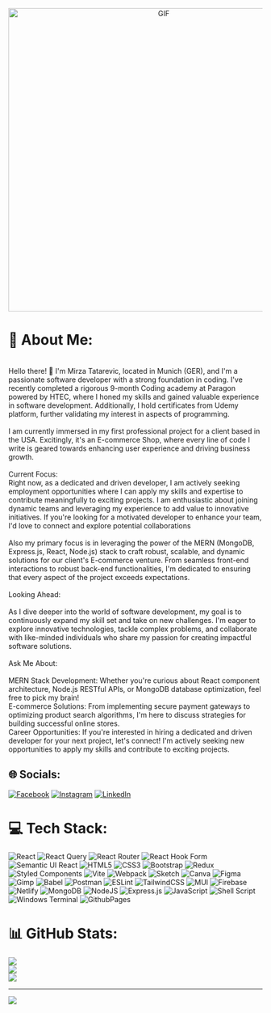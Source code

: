 <p align="center">
  <img src="https://github.com/MirzaTatar/MirzaTatar/assets/117005728/2fb8ca2a-60ea-4fdd-a9f6-4db975c9838f" alt="GIF" width="600">
</p>

# 💫 About Me:
<br>Hello there! 👋 I'm Mirza Tatarevic, located in Munich (GER), and I'm a passionate software developer with a strong foundation in coding. I've recently completed a rigorous 9-month Coding academy at Paragon powered by HTEC, where I honed my skills and gained valuable experience in software development. Additionally, I hold certificates from Udemy platform, further validating my interest in  aspects of programming.<br><br>I am currently immersed in my first professional project for a client based in the USA. Excitingly, it's an E-commerce Shop, where every line of code I write is geared towards enhancing user experience and driving business growth.<br><br>Current Focus:<br>Right now, as a dedicated and driven developer, I am actively seeking employment opportunities where I can apply my skills and expertise to contribute meaningfully to exciting projects. I am enthusiastic about joining dynamic teams and leveraging my experience to add value to innovative initiatives. If you're looking for a motivated developer to enhance your team, I'd love to connect and explore potential collaborations <br><br>Also my primary focus is in leveraging the power of the MERN (MongoDB, Express.js, React, Node.js) stack to craft robust, scalable, and dynamic solutions for our client's E-commerce venture. From seamless front-end interactions to robust back-end functionalities, I'm dedicated to ensuring that every aspect of the project exceeds expectations.<br><br>Looking Ahead:<br><br>As I dive deeper into the world of software development, my goal is to continuously expand my skill set and take on new challenges. I'm eager to explore innovative technologies, tackle complex problems, and collaborate with like-minded individuals who share my passion for creating impactful software solutions.<br><br>Ask Me About:<br><br>MERN Stack Development: Whether you're curious about React component architecture, Node.js RESTful APIs, or MongoDB database optimization, feel free to pick my brain!<br>E-commerce Solutions: From implementing secure payment gateways to optimizing product search algorithms, I'm here to discuss strategies for building successful online stores.<br>Career Opportunities: If you're interested in hiring a dedicated and driven developer for your next project, let's connect! I'm actively seeking new opportunities to apply my skills and contribute to exciting projects.


## 🌐 Socials:
[![Facebook](https://img.shields.io/badge/Facebook-%231877F2.svg?logo=Facebook&logoColor=white)](https://facebook.com/mirza-tatarevic5) [![Instagram](https://img.shields.io/badge/Instagram-%23E4405F.svg?logo=Instagram&logoColor=white)](https://instagram.com/crazy_shiny_diamond) [![LinkedIn](https://img.shields.io/badge/LinkedIn-%230077B5.svg?logo=linkedin&logoColor=white)](https://linkedin.com/in/mirza-tatarevic) 

# 💻 Tech Stack:
![React](https://img.shields.io/badge/react-%2320232a.svg?style=plastic&logo=react&logoColor=%2361DAFB) ![React Query](https://img.shields.io/badge/-React%20Query-FF4154?style=plastic&logo=react%20query&logoColor=white) ![React Router](https://img.shields.io/badge/React_Router-CA4245?style=plastic&logo=react-router&logoColor=white) ![React Hook Form](https://img.shields.io/badge/React%20Hook%20Form-%23EC5990.svg?style=plastic&logo=reacthookform&logoColor=white) ![Semantic UI React](https://img.shields.io/badge/Semantic%20UI%20React-%2335BDB2.svg?style=plastic&logo=SemanticUIReact&logoColor=white) ![HTML5](https://img.shields.io/badge/html5-%23E34F26.svg?style=plastic&logo=html5&logoColor=white) ![CSS3](https://img.shields.io/badge/css3-%231572B6.svg?style=plastic&logo=css3&logoColor=white) ![Bootstrap](https://img.shields.io/badge/bootstrap-%238511FA.svg?style=plastic&logo=bootstrap&logoColor=white) ![Redux](https://img.shields.io/badge/redux-%23593d88.svg?style=plastic&logo=redux&logoColor=white) ![Styled Components](https://img.shields.io/badge/styled--components-DB7093?style=plastic&logo=styled-components&logoColor=white) ![Vite](https://img.shields.io/badge/vite-%23646CFF.svg?style=plastic&logo=vite&logoColor=white) ![Webpack](https://img.shields.io/badge/webpack-%238DD6F9.svg?style=plastic&logo=webpack&logoColor=black) ![Sketch](https://img.shields.io/badge/Sketch-FFB387?style=plastic&logo=sketch&logoColor=black) ![Canva](https://img.shields.io/badge/Canva-%2300C4CC.svg?style=plastic&logo=Canva&logoColor=white) ![Figma](https://img.shields.io/badge/figma-%23F24E1E.svg?style=plastic&logo=figma&logoColor=white) ![Gimp](https://img.shields.io/badge/Gimp-657D8B?style=plastic&logo=gimp&logoColor=FFFFFF) ![Babel](https://img.shields.io/badge/Babel-F9DC3e?style=plastic&logo=babel&logoColor=black) ![Postman](https://img.shields.io/badge/Postman-FF6C37?style=plastic&logo=postman&logoColor=white) ![ESLint](https://img.shields.io/badge/ESLint-4B3263?style=plastic&logo=eslint&logoColor=white) ![TailwindCSS](https://img.shields.io/badge/tailwindcss-%2338B2AC.svg?style=plastic&logo=tailwind-css&logoColor=white) ![MUI](https://img.shields.io/badge/MUI-%230081CB.svg?style=plastic&logo=mui&logoColor=white) ![Firebase](https://img.shields.io/badge/firebase-%23039BE5.svg?style=plastic&logo=firebase) ![Netlify](https://img.shields.io/badge/netlify-%23000000.svg?style=plastic&logo=netlify&logoColor=#00C7B7) ![MongoDB](https://img.shields.io/badge/MongoDB-%234ea94b.svg?style=plastic&logo=mongodb&logoColor=white) ![NodeJS](https://img.shields.io/badge/node.js-6DA55F?style=plastic&logo=node.js&logoColor=white) ![Express.js](https://img.shields.io/badge/express.js-%23404d59.svg?style=plastic&logo=express&logoColor=%2361DAFB) ![JavaScript](https://img.shields.io/badge/javascript-%23323330.svg?style=plastic&logo=javascript&logoColor=%23F7DF1E) ![Shell Script](https://img.shields.io/badge/shell_script-%23121011.svg?style=plastic&logo=gnu-bash&logoColor=white) ![Windows Terminal](https://img.shields.io/badge/Windows%20Terminal-%234D4D4D.svg?style=plastic&logo=windows-terminal&logoColor=white) ![GithubPages](https://img.shields.io/badge/github%20pages-121013?style=plastic&logo=github&logoColor=white)
# 📊 GitHub Stats:
![](https://github-readme-stats.vercel.app/api?username=MirzaTatar&theme=blue-green&hide_border=false&include_all_commits=true&count_private=true)<br/>
![](https://github-readme-streak-stats.herokuapp.com/?user=MirzaTatar&theme=blue-green&hide_border=false)<br/>
![](https://github-readme-stats.vercel.app/api/top-langs/?username=MirzaTatar&theme=blue-green&hide_border=false&include_all_commits=true&count_private=true&layout=compact)

---
[![](https://visitcount.itsvg.in/api?id=MirzaTatar&icon=2&color=12)](https://visitcount.itsvg.in)

<!-- Proudly created with GPRM ( https://gprm.itsvg.in ) -->
